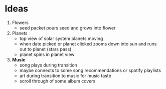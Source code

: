 # Ideas
1. Flowers
   - seed packet pours seed and grows into flower
2. Planets
   - top view of solar system planets moving
   - when date picked or planet clicked zooms down into sun and runs out to planet (stars pass)
   - planet spins in planet view
 3. <b> Music </b>
    - song plays during transition
    - maybe connects to some song recommendations or spotify playlists
    - art during transition to music for music taste
    - scroll through of some album covers